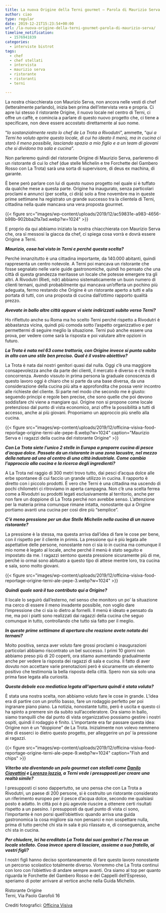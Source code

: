```yaml
---
title: La nuova Origine della Terni gourmet – Parola di Maurizio Serva
author: ciao
type: regular
date: 2019-12-21T15:23:54+00:00
url: /la-nuova-origine-della-terni-gourmet-parola-di-maurizio-serva/
timeline_notification:
  - 1576941839
categories:
  - interviste bistrot
tags:
  - chef
  - chef stellati
  - intervista
  - maurizio serva
  - ristorante
  - ristoranti
  - terni

---
```

La nostra chiacchierata con Maurizio Serva, non ancora nelle vesti di chef (letteralmente parlando), inizia ben prima dell’intervista vera e propria. Ci apre lui stesso il ristorante Origine, il nuovo locale nel centro di Terni, ci offre un caffè, e comincia a parlare di questo nuovo progetto che, ci tiene a specificare, non deve essere accostato direttamente al suo nome.

&#8220;_Io sostanzialmente resto lo chef de La Trota a Rivodutri_”, ammette, “_qui a Terni ho voluto aprire questo locale, di cui ho ideato il menù, ma in cucina ci starò il meno possibile, lasciando spazio a mio figlio e a un team di giovani che si dividono tra sala e cucina_”.

Non parleremo quindi del ristorante Origine di Maurizio Serva, parleremo di un ristorante di cui lo chef (due stelle Michelin e tre Forchette del Gambero Rosso con La Trota) sarà una sorta di supervisore, di deus ex machina, di garante.

È bene però parlare con lui di questo nuovo progetto nel quale si è tuffato da qualche mese a questa parte. Origine ha inaugurato, senza particolari proclami e annunci (per scelta, ci dirà) solo a fine novembre ma in queste prime settimane ha registrato un grande successo tra la clientela di Terni, cittadina nella quale mancava una vera proposta gourmet.


{{< figure src="images/wp-content/uploads/2019/12/ac59831e-a983-4656-b98b-902bba2fa7ad.webp?w=1024" >}}


E proprio da qui abbiamo iniziato la nostra chiacchierata con Maurizio Serva che, ora sì messosi la giacca da chef, ci spiega cosa vorrà e dovrà essere Origine a Terni.

**_Maurizio, cosa hai visto in Terni e perché questa scelta?_**

Perché innanzitutto è una cittadina importante, da 140.000 abitanti, quindi rappresenta un centro notevole. A Terni poi mancava un ristorante che fosse segnalato nelle varie guide gastronomiche, quindi ho pensato che una città di questa grandezza meritasse un locale che potesse emergere tra gli altri. A Rivodutri (Rieti, ndr) abbiamo sistematicamente un buon numero di clienti ternani, quindi probabilmente qui mancava un’offerta un pochino più adeguata, fermo restando che Origine è un ristorante aperto a tutti e alla portata di tutti, con una proposta di cucina dall’ottimo rapporto qualità prezzo.

**_Avevate in ballo altre città oppure vi siete indirizzati subito verso Terni?_**

Ho riflettuto anche su Roma ma ho scelto Terni perché rispetto a Rivodutri è abbastanza vicina, quindi più comoda sotto l’aspetto organizzativo e per permettermi di seguire meglio la situazione. Terni può anche essere una prova, per vedere come sarà la risposta e poi valutare altre opzioni in futuro.&nbsp;

**_La Trota è nata nel 63 come trattoria, con Origine invece si punta subito in alto con uno stile ben preciso. Qual è il vostro obiettivo?_**

La Trota è nata dai nostri genitori quasi dal nulla. Oggi c’è una maggiore consapevolezza anche da parte dei clienti, il mercato è diverso e c’è molta concorrenza. Avendo vissuto in prima persona la graduale conoscenza di questo lavoro oggi è chiaro che si parte da una base diversa, da una considerazione della cucina più alta e approfondita che possa venir incontro alle richieste del cliente. Si parte nel modo che secondo me è giusto: seguendo principi e regole ben precise, che sono quelle che poi devono soddisfare chi viene a mangiare qui. Origine non si propone come locale pretenzioso dal punto di vista economico, anzi offre la possibilità a tutti di accesso, anche ai più giovani. Proponiamo un approccio più snello alla cucina.


{{< figure src="images/wp-content/uploads/2019/12/officina-visiva-food-reportage-origine-terni-ale-pepe-8.webp?w=1024" caption="Maurizio Serva e i ragazzi della cucina del ristorante Origine" >}}


**_Con La Trota siete l’unico 2 stelle in Europa a proporre cucina di pesce d’acqua dolce. Passate da un ristorante in una zona lacustre, nel mezzo della natura ad uno al centro di una città industriale. Come cambia l’approccio alla cucina e la ricerca degli ingredienti?_**

A La Trota nel raggio di 300 metri trovo tutto, dai pesci d’acqua dolce alle erbe spontanee di cui faccio un grande utilizzo in cucina. Il rapporto è diretto con i piccolo prodotti. È vero che Terni è una cittadina ma uscendo di pochi chilometri ci ritroviamo in aperta campagna. Non c’è una scelta ferrea come a Rivodutri su prodotti legati esclusivamente al territorio, anche per non fare un doppione di La Trota perché non avrebbe senso. L’attenzione per la materia prima comunque rimane intatta, nonostante qui a Origine portiamo avanti una cucina per così dire più “semplice”.&nbsp;

**_C’è meno pressione per un due Stelle Michelin nella cucina di un nuovo ristorante?_**

La pressione è la stessa, ma questa arriva dall’idea di fare le cose per bene, con il rispetto per il cliente in primis. La pressione qui è più legata alle aspettative delle persone, nonostante non ci sia io in cucina ma comunque il mio nome è legato al locale, anche perché il menù è stato seguito e impostato da me. I ragazzi sentono questa pressione sicuramente più di me, perché io ormai sono abituato a questo tipo di attese mentre loro, tra cucina e sala, sono molto giovani.&nbsp;


{{< figure src="images/wp-content/uploads/2019/12/officina-visiva-food-reportage-origine-terni-ale-pepe-3.webp?w=1024" >}}


**_Quindi quale sarà il tuo contributo qui a Origine?_**

Il locale lo seguirò dall’esterno, nel senso che monitoro un po’ la situazione ma cerco di essere il meno invadente possibile, non voglio dare l’impressione che ci sia io dietro ai fornelli. Il menù è ideato e pensato da me, ma poi i piatti sono realizzati dai ragazzi della cucina che seguo comunque in tutto, controllando che tutto sia fatto per il meglio. 

**_In queste prime settimane di apertura che reazione avete notato dei ternani?&nbsp;_**  
  
Molto positiva, senza aver voluto fare grossi proclami o inaugurazioni particolari abbiamo riscontrato un bel successo. I primi 10 giorni non abbiamo preso più di 20 coperti, ora stiamo aumentando gradualmente anche per vedere la risposta dei ragazzi di sala e cucina. Il fatto di aver dovuto non accettare varie prenotazioni però è sicuramente un elemento positivo che testimonia la bella risposta della città. Spero non sia solo una prima fase legata alla curiosità.

**_Questa debole eco mediatica legata all’apertura quindi è stata voluta?_**

È stata una nostra scelta, non abbiamo voluto fare le cose in grande. L’idea era di partire con un profilo basso, fare un rodaggio perfetto per poi ingranare piano piano. La notizia, nonostante tutto, però è uscita e questo ci ha spinto a premere sin da subito sull’acceleratore. Ora siamo in ballo, siamo tranquilli che dal punto di vista organizzativo possiamo gestire i nostri ospiti, quindi il rodaggio è finito. L’importante era far passare questa idea: Origine non è un “doppione” de La Trota. Inizialmente non volevo nemmeno dire di esserci io dietro questo progetto, per alleggerire un po’ la pressione ai ragazzi.


{{< figure src="images/wp-content/uploads/2019/12/officina-visiva-food-reportage-origine-terni-ale-pepe-9.webp?w=1024" caption="Fish and chips" >}}


**_Viterbo sta diventando un polo gourmet con stellati come [Danilo Ciavattini][1] e [Lorenzo Iozzia][2], a Terni vede i presupposti per creare una realtà simile?_**

I presupposti ci sono dappertutto, se uno pensa che con La Trota a Rivodutri, un paese di 200 persone, si è costruito un ristorante considerato un riferimento europeo per il pesce d’acqua dolce, secondo me qualsiasi posto è adatto. In città poi è più agevole riuscire a ottenere certi risultati rispetto a un paesino. I presupposti da quel punto di vista ci sono, l’importante è non porsi quell’obiettivo: quando arriva una guida gastronomica la cosa migliore sia non pensarci e non sospettare nulla, prima di tutto perché chi sta in sala è più rilassato e, di conseguenza, anche chi sta in cucina.&nbsp;

**_Per chiudere, lei ha ereditato La Trota dai suoi genitori e l’ha reso un locale stellato. Cosa invece spera di lasciare, assieme a suo fratello, ai vostri figli?_**

I nostri figli hanno deciso spontaneamente di fare questo lavoro nonostante un percorso scolastico totalmente diverso. Vorremmo che La Trota continui con loro con l’obiettivo di andare sempre avanti. Ora siamo al top per quanto riguarda le Forchette del Gambero Rosso e dei Cappelli dell’Espresso, speriamo di poter arrivare al vertice anche nella Guida Michelin.&nbsp;

Ristorante Origine  
Terni, Via Paolo Garofoli 16

Crediti fotografici: [Officina Visiva][3]

 [1]: https://aleepepe.com/2019/10/25/danilo-ciavattini-la-tuscia-e-servita/
 [2]: https://aleepepe.com/2019/11/24/lorenzo-iozzia-la-sicilia-in-tavola-nel-lazio/
 [3]: http://www.officinavisiva.it/